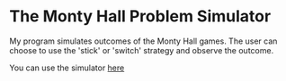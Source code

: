 # The Monty Hall Problem Simulator

My program simulates outcomes of the Monty Hall games. The user can choose to use the 'stick' or 'switch' strategy and observe the outcome.

You can use the simulator [here](https://www.google.com)
